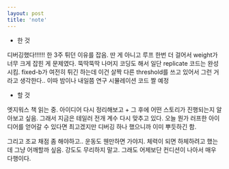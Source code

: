 ```yaml
---
layout: post
title: 'note'
---
```


- 한 것

디버깅했다!!!!!! 한 3주 튀던 이유를 잡음. 딴 게 아니고 루프 한번 더 걸어서 weight가 너무 크게 잡힌 게 문제였다. 뚝딱뚝딱 나머지 코딩도 해서 일단 replicate 코드는 완성시킴. fixed-b가 여전히 튀긴 하는데 이건 살짝 다른 threshold를 쓰고 있어서 그런 거라고 생각한다.. 이따 밤이나 내일쯤 연구 시뮬레이션 코드 짤 예정

- 할 것

엣지워스 책 읽는 중. 아이디어 다시 정리해보고 + 그 후에 어떤 스토리가 진행되는지 알아보고 싶음. 그래서 지금은 테일러 전개 계수 다시 맞추고 있다. 오늘 뭔가 러프한 아이디어를 얻어갈 수 있다면 최고겠지만 디버깅 하나 했으니까 이미 뿌듯하긴 함. 

그리고 조교 채점 좀 해야하고.. 운동도 웬만하면 가야지. 체력이 되면 하체하려고 했는데 그냥 어깨할까 싶음. 강도도 무리하지 말고. 그래도 어제보단 컨디션이 나아서 매우 다행이다.

